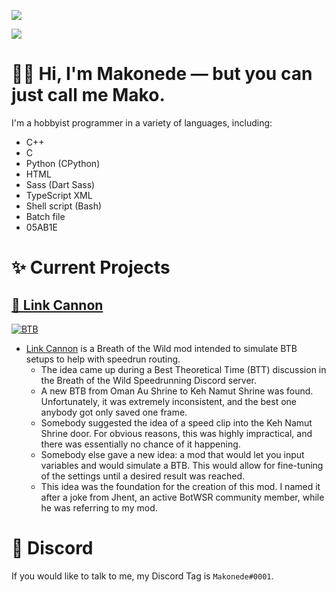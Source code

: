 ![](https://github-readme-stats.vercel.app/api?username=Makonede&count_private=true&show_icons=true&theme=tokyonight&border_color=ff8000&border_radius=50&include_all_commits=true)

![](https://github-readme-stats.vercel.app/api/top-langs?username=Makonede&layout=compact&langs_count=10&theme=tokyonight&border_color=ff8000&border_radius=50)

# 👋🏻 Hi, I'm Makonede — but you can just call me **Mako**.
I'm a hobbyist programmer in a variety of languages, including:
- C++
- C
- Python (CPython)
- HTML
- Sass (Dart Sass)
- TypeScript XML
- Shell script (Bash)
- Batch file
- 05AB1E

# ✨ Current Projects
## [🚀 Link Cannon][1]
[![BTB](https://repository-images.githubusercontent.com/594929966/db09df55-f0ea-40e7-bd3e-dc1a84c60455)][1]
- [Link Cannon][1] is a Breath of the Wild mod intended to simulate BTB setups to help with speedrun routing.
  - The idea came up during a Best Theoretical Time (BTT) discussion in the Breath of the Wild Speedrunning Discord server.
  - A new BTB from Oman Au Shrine to Keh Namut Shrine was found. Unfortunately, it was extremely inconsistent, and the best one anybody got only saved one frame.
  - Somebody suggested the idea of a speed clip into the Keh Namut Shrine door. For obvious reasons, this was highly impractical, and there was essentially no chance of it happening.
  - Somebody else gave a new idea: a mod that would let you input variables and would simulate a BTB. This would allow for fine-tuning of the settings until a desired result was reached.
  - This idea was the foundation for the creation of this mod. I named it after a joke from Jhent, an active BotWSR community member, while he was referring to my mod.

# 💬 Discord
If you would like to talk to me, my Discord Tag is `Makonede#0001`.


[1]: https://github.com/Makonede/LinkCannon
